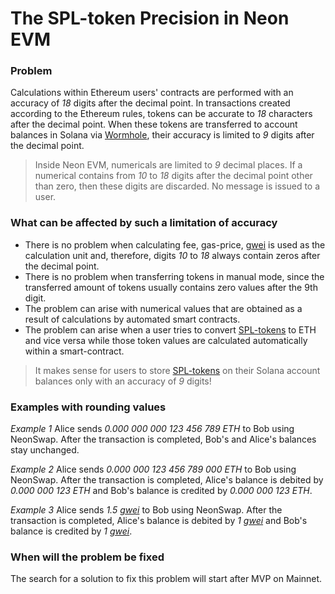 # The SPL-token Precision in Neon EVM

### Problem
Calculations within Ethereum users' contracts are performed with an accuracy of *18* digits after the decimal point. In transactions created according to the Ethereum rules, tokens can be accurate to *18* characters after the decimal point. When these tokens are transferred to account balances in Solana via [Wormhole](https://doc.neon-labs.org/docs/glossary#wormhole), their accuracy is limited to *9* digits after the decimal point.

> Inside Neon EVM, numericals are limited to *9* decimal places. If a numerical contains from *10* to *18* digits after the decimal point other than zero, then these digits are discarded. No message is issued to a user.

### What can be affected by such a limitation of accuracy

  * There is no problem when calculating fee, gas-price, [gwei](https://doc.neon-labs.org/docs/glossary#gwei) is used as the calculation unit and, therefore, digits *10* to *18* always contain zeros after the decimal point.
  * There is no problem when transferring tokens in manual mode, since the transferred amount of tokens usually contains zero values after the 9th digit.
  * The problem can arise with numerical values that are obtained as a result of calculations by automated smart contracts.
  * The problem can arise when a user tries to convert [SPL-tokens](https://doc.neon-labs.org/docs/glossary#spl-token) to ETH and vice versa while those token values are calculated automatically within a smart-contract.

> It makes sense for users to store [SPL-tokens](https://doc.neon-labs.org/docs/glossary#spl-token) on their Solana account balances only with an accuracy of *9* digits!

### Examples with rounding values

*Example 1*
Alice sends *0.000 000 000 123 456 789 ETH* to Bob using NeonSwap.
After the transaction is completed, Bob's and Alice's balances stay unchanged.

*Example 2*
Alice sends *0.000 000 123 456 789 000 ETH* to Bob using NeonSwap.
After the transaction is completed, Alice's balance is debited by *0.000 000 123 ETH* and Bob's balance is credited by *0.000 000 123 ETH*.

*Example 3*
Alice sends *1.5 [gwei](https://doc.neon-labs.org/docs/glossary#gwei)* to Bob using NeonSwap.
After the transaction is completed, Alice's balance is debited by *1 [gwei](https://doc.neon-labs.org/docs/glossary#gwei)* and Bob's balance is credited by *1 [gwei](https://doc.neon-labs.org/docs/glossary#gwei)*.

### When will the problem be fixed
The search for a solution to fix this problem will start after MVP on Mainnet.
